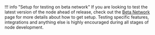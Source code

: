 !!! info "Setup for testing on beta network"
	If you are looking to test the latest version of the node ahead of release, check out the [Beta Network](/running-a-node/beta-network/) page for more details about how to get setup. Testing specific features, integrations and anything else is highly encouraged during all stages of node development.
